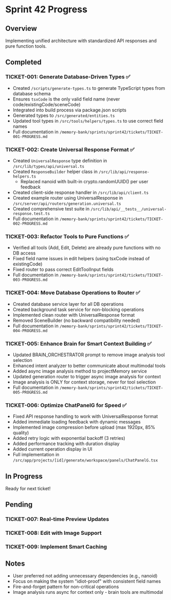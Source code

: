 # Sprint 42 Progress

## Overview
Implementing unified architecture with standardized API responses and pure function tools.

## Completed

### TICKET-001: Generate Database-Driven Types ✅
- Created `/scripts/generate-types.ts` to generate TypeScript types from database schema
- Ensures `tsxCode` is the only valid field name (never code/existingCode/sceneCode)
- Integrated into build process via package.json scripts
- Generated types to `/src/generated/entities.ts`
- Updated tool types in `/src/tools/helpers/types.ts` to use correct field names
- Full documentation in `/memory-bank/sprints/sprint42/tickets/TICKET-001-PROGRESS.md`

### TICKET-002: Create Universal Response Format ✅
- Created `UniversalResponse` type definition in `/src/lib/types/api/universal.ts`
- Created `ResponseBuilder` helper class in `/src/lib/api/response-helpers.ts`
  - Replaced nanoid with built-in crypto.randomUUID() per user feedback
- Created client-side response handler in `/src/lib/api/client.ts`
- Created example router using UniversalResponse in `/src/server/api/routers/generation.universal.ts`
- Created comprehensive test suite in `/src/lib/api/__tests__/universal-response.test.ts`
- Full documentation in `/memory-bank/sprints/sprint42/tickets/TICKET-002-PROGRESS.md`

### TICKET-003: Refactor Tools to Pure Functions ✅
- Verified all tools (Add, Edit, Delete) are already pure functions with no DB access
- Fixed field name issues in edit helpers (using tsxCode instead of existingCode)
- Fixed router to pass correct EditToolInput fields
- Full documentation in `/memory-bank/sprints/sprint42/tickets/TICKET-003-PROGRESS.md`

### TICKET-004: Move Database Operations to Router ✅
- Created database service layer for all DB operations
- Created background task service for non-blocking operations
- Implemented clean router with UniversalResponse format
- Removed SceneBuilder (no backward compatibility needed)
- Full documentation in `/memory-bank/sprints/sprint42/tickets/TICKET-004-PROGRESS.md`

### TICKET-005: Enhance Brain for Smart Context Building ✅
- Updated BRAIN_ORCHESTRATOR prompt to remove image analysis tool selection
- Enhanced intent analyzer to better communicate about multimodal tools
- Added async image analysis method to projectMemory service
- Updated generation router to trigger async image analysis for context
- Image analysis is ONLY for context storage, never for tool selection
- Full documentation in `/memory-bank/sprints/sprint42/tickets/TICKET-005-PROGRESS.md`

### TICKET-006: Optimize ChatPanelG for Speed ✅
- Fixed API response handling to work with UniversalResponse format
- Added immediate loading feedback with dynamic messages
- Implemented image compression before upload (max 1920px, 85% quality)
- Added retry logic with exponential backoff (3 retries)
- Added performance tracking with duration display
- Added current operation display in UI
- Full implementation in `/src/app/projects/[id]/generate/workspace/panels/ChatPanelG.tsx`

## In Progress

Ready for next ticket!

## Pending

### TICKET-007: Real-time Preview Updates
### TICKET-008: Edit with Image Support  
### TICKET-009: Implement Smart Caching

## Notes
- User preferred not adding unnecessary dependencies (e.g., nanoid)
- Focus on making the system "idiot-proof" with consistent field names
- Fire-and-forget pattern for non-critical operations
- Image analysis runs async for context only - brain tools are multimodal